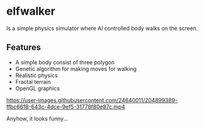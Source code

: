 # elfwalker

Is a simple physics simulator where AI controlled body walks on the screen.

## Features

- A simple body consist of three polygon
- Genetic algorithm for making moves for walking
- Realistic physics
- Fractal terrain
- OpenGL graphics

https://user-images.githubusercontent.com/24640011/204899389-ffbc6618-643c-4dce-9ef5-31778f80e87c.mp4

Anyhow, it looks funny...
